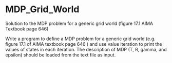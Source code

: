 # MDP_Grid_World
Solution to the MDP problem for a generic grid world (figure 17.1 AIMA Textbook page 646)

Write a program to define a MDP problem for a generic grid world (e.g. figure 17.1 of AIMA
textbook page 646 ) and use value iteration to print the values of states in each iteration. The
description of MDP (T, R, gamma, and epsilon) should be loaded from the text file as input.
